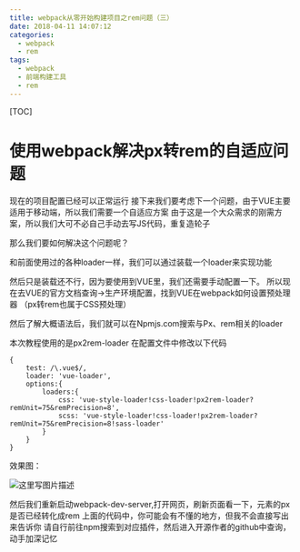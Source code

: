 ```yaml
---
title: webpack从零开始构建项目之rem问题（三）
date: 2018-04-11 14:07:12
categories:
  - webpack
  - rem
tags:
  - webpack
  - 前端构建工具
  - rem
---
```


[TOC]

# 使用webpack解决px转rem的自适应问题

现在的项目配置已经可以正常运行
接下来我们要考虑下一个问题，由于VUE主要适用于移动端，所以我们需要一个自适应方案
由于这是一个大众需求的刚需方案，所以我们大可不必自己手动去写JS代码，重复造轮子

<!-- more -->

那么我们要如何解决这个问题呢？

和前面使用过的各种loader一样，我们可以通过装载一个loader来实现功能

然后只是装载还不行，因为要使用到VUE里，我们还需要手动配置一下。
所以现在去VUE的官方文档查询→生产环境配置，找到VUE在webpack如何设置预处理器
（px转rem也属于CSS预处理）

然后了解大概语法后，我们就可以在Npmjs.com搜索与Px、rem相关的loader

本次教程使用的是px2rem-loader
在配置文件中修改以下代码

    {
        test: /\.vue$/,
        loader: 'vue-loader',
        options:{
            loaders:{
                css: 'vue-style-loader!css-loader!px2rem-loader?remUnit=75&remPrecision=8',
                scss: 'vue-style-loader!css-loader!px2rem-loader?remUnit=75&remPrecision=8!sass-loader'
            }
        }
    }

效果图：

![这里写图片描述](https://img-blog.csdn.net/20180411135910116?watermark/2/text/aHR0cHM6Ly9ibG9nLmNzZG4ubmV0L2E1NDY1OTgxODU=/font/5a6L5L2T/fontsize/400/fill/I0JBQkFCMA==/dissolve/70)

然后我们重新启动webpack-dev-server,打开网页，刷新页面看一下，元素的px是否已经转化成rem
上面的代码中，你可能会有不懂的地方，但我不会直接写出来告诉你
请自行前往npm搜索到对应插件，然后进入开源作者的github中查询，动手加深记忆
